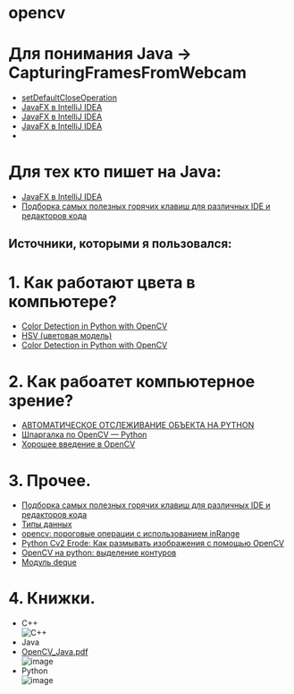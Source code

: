 # opencv

# Для понимания Java -> CapturingFramesFromWebcam  
+   [setDefaultCloseOperation](https://coderoad.ru/32077449/%D0%92-%D1%87%D0%B5%D0%BC-%D1%81%D0%BC%D1%8B%D1%81%D0%BB-setDefaultCloseOperation-WindowConstants-EXIT_ON_CLOSE "Необязательная подсказка")
+   [JavaFX в IntelliJ IDEA](https://metanit.com/java/javafx/1.8.php "Необязательная подсказка")
+   [JavaFX в IntelliJ IDEA](https://metanit.com/java/javafx/1.8.php "Необязательная подсказка")
+   [JavaFX в IntelliJ IDEA](https://metanit.com/java/javafx/1.8.php "Необязательная подсказка")
+


 # __Для тех кто пишет на Java:__
+   [JavaFX в IntelliJ IDEA](https://metanit.com/java/javafx/1.8.php "Необязательная подсказка")
+   [Подборка самых полезных горячих клавиш для различных IDE и редакторов кода](https://tproger.ru/digest/ide-hotkeys/ "Необязательная подсказка")


## Источники, которыми я пользовался: 

# 1.  Как работают цвета в компьютере?  
+   [Color Detection in Python with OpenCV](https://henrydangprg.com/2016/06/26/color-detection-in-python-with-opencv/ "Необязательная подсказка")
+   [HSV (цветовая модель)](https://ru.wikipedia.org/wiki/HSV_(%D1%86%D0%B2%D0%B5%D1%82%D0%BE%D0%B2%D0%B0%D1%8F_%D0%BC%D0%BE%D0%B4%D0%B5%D0%BB%D1%8C) "Необязательная подсказка")
+   [Color Detection in Python with OpenCV](https://henrydangprg.com/2016/06/26/color-detection-in-python-with-opencv/ "Необязательная подсказка")
# 2. Как рабоатет компьютерное зрение? 
+   [АВТОМАТИЧЕСКОЕ ОТСЛЕЖИВАНИЕ ОБЪЕКТА НА PYTHON](https://robotos.in/uroki/avtomaticheskoe-otslezhivanie-ob-ekta-na-python "Необязательная подсказка")
+   [Шпаргалка по OpenCV — Python](https://tproger.ru/translations/opencv-python-guide/#antialiasing "Необязательная подсказка")
+   [Хорошее введение в OpenCV](https://russianblogs.com/article/2777646555/ "Необязательная подсказка")

# 3. Прочее.
+   [Подборка самых полезных горячих клавиш для различных IDE и редакторов кода](https://tproger.ru/digest/ide-hotkeys/ "Необязательная подсказка")
+   [Типы данных](https://pyprog.pro/data_types.html "Необязательная подсказка")
+   [opencv: пороговые операции с использованием inRange](https://russianblogs.com/article/2068252261/ "Необязательная подсказка")
+   [Python Cv2 Erode: Как размывать изображения с помощью OpenCV ](https://dev-gang.ru/article/python-cv-erode-kak-razmyvat-izobrazhenija-s-pomosczu-opencv-pf2ktmgvf5/ "Необязательная подсказка")
+   [OpenCV на python: выделение контуров](https://robotclass.ru/tutorials/opencv-python-find-contours/ "Необязательная подсказка")
+   [Модуль deque](https://codecamp.ru/blog/python-deque-module/ "Необязательная подсказка")
# 4. Книжки.
+ С++  
![С++](https://user-images.githubusercontent.com/74174732/141860352-803139c4-70ae-4e85-a97a-395b5bffd4d2.png "C++")
+ Java  
+ [OpenCV_Java.pdf](https://github.com/Mamedov14/opencv/files/7549356/OpenCV_Java.pdf)  
![image](https://user-images.githubusercontent.com/74174732/141860579-6e6deee4-d06c-44c1-a8ad-c3eb417cc7bd.png) 
+ Python  
![image](https://user-images.githubusercontent.com/74174732/141860791-df18581f-dea2-4cb9-90b2-c181f976c21b.png)







